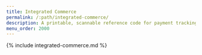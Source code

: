 ```yaml
---
title: Integrated Commerce
permalink: /:path/integrated-commerce/
description: A printable, scannable reference code for payment tracking.
menu_order: 2000
---
```


{% include integrated-commerce.md %}
